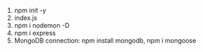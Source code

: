 1. npm init -y
2. index.js
3. npm i nodemon -D
4. npm i express
5. MongoDB connection: npm install mongodb, npm i mongoose